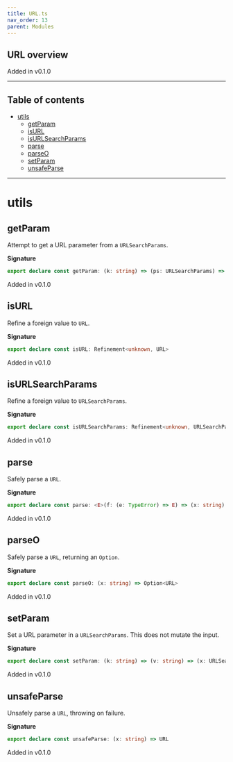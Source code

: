 ```yaml
---
title: URL.ts
nav_order: 13
parent: Modules
---
```


## URL overview

Added in v0.1.0

---

<h2 class="text-delta">Table of contents</h2>

- [utils](#utils)
  - [getParam](#getparam)
  - [isURL](#isurl)
  - [isURLSearchParams](#isurlsearchparams)
  - [parse](#parse)
  - [parseO](#parseo)
  - [setParam](#setparam)
  - [unsafeParse](#unsafeparse)

---

# utils

## getParam

Attempt to get a URL parameter from a `URLSearchParams`.

**Signature**

```ts
export declare const getParam: (k: string) => (ps: URLSearchParams) => Option<string>
```

Added in v0.1.0

## isURL

Refine a foreign value to `URL`.

**Signature**

```ts
export declare const isURL: Refinement<unknown, URL>
```

Added in v0.1.0

## isURLSearchParams

Refine a foreign value to `URLSearchParams`.

**Signature**

```ts
export declare const isURLSearchParams: Refinement<unknown, URLSearchParams>
```

Added in v0.1.0

## parse

Safely parse a `URL`.

**Signature**

```ts
export declare const parse: <E>(f: (e: TypeError) => E) => (x: string) => Either<E, URL>
```

Added in v0.1.0

## parseO

Safely parse a `URL`, returning an `Option`.

**Signature**

```ts
export declare const parseO: (x: string) => Option<URL>
```

Added in v0.1.0

## setParam

Set a URL parameter in a `URLSearchParams`. This does not mutate the input.

**Signature**

```ts
export declare const setParam: (k: string) => (v: string) => (x: URLSearchParams) => URLSearchParams
```

Added in v0.1.0

## unsafeParse

Unsafely parse a `URL`, throwing on failure.

**Signature**

```ts
export declare const unsafeParse: (x: string) => URL
```

Added in v0.1.0
